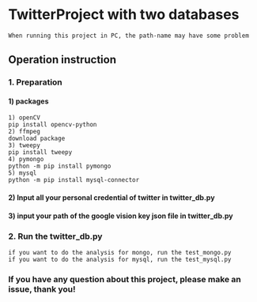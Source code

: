 # TwitterProject with two databases
    When running this project in PC, the path-name may have some problem
## Operation instruction
### 1. Preparation 
#### 1) packages

    1) openCV  
    pip install opencv-python  
    2) ffmpeg  
    download package  
    3) tweepy   
    pip install tweepy
    4) pymongo
    python -m pip install pymongo
    5) mysql
    python -m pip install mysql-connector
    
#### 2) Input all your personal credential of twitter in twitter_db.py
#### 3) input your path of the google vision key json file in twitter_db.py    
### 2. Run the twitter_db.py
    if you want to do the analysis for mongo, run the test_mongo.py
    if you want to do the analysis for mysql, run the test_mysql.py
### If you have any question about this project, please make an issue, thank you!

